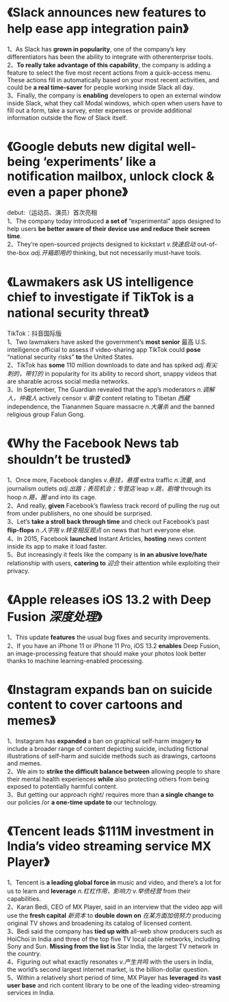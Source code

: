 # 《Slack announces new features to help ease app integration pain》
1、As Slack has **grown in popularity**, one of the company’s key differentiators has been the ability to integrate with otherenterprise 
tools. <br>
2、**To really take advantage of this capability**, the company is adding a feature to select the five most recent actions from a quick-access menu. These actions fill in automatically based on your most recent activities, and could be **a real time-saver** for people working inside Slack all day.<br>
3、Finally, the company is **enabling** developers to open an external window inside Slack, what they call Modal windows, which open when users have to fill out a form, take a survey, enter expenses or provide additional information outside the flow of Slack itself.
# 《Google debuts new digital well-being ‘experiments’ like a notification mailbox, unlock clock & even a paper phone》   
debut:（运动员、演员）首次亮相<br>
1、The company today introduced **a set of** “experimental” apps designed to help users **be better aware of their device use and reduce their screen time**.<br>
2、They’re open-sourced projects designed to kickstart *v.快速启动* out-of-the-box *adj.开箱即用的* thinking, but not necessarily must-have tools.
# 《Lawmakers ask US intelligence chief to investigate if TikTok is a national security threat》
TikTok：抖音国际版<br>
1、Two lawmakers have asked the government’s **most senior** 最高 U.S. intelligence official to assess if video-sharing app TikTok could **pose** “national security risks” **to** the United States.<br>
2、TikTok has **some** 110 million downloads to date and has spiked *adj.有尖刺的，带钉的* in popularity for its ability to record short, snappy videos that are sharable across social media networks.<br>
3、In September, The Guardian revealed that the app’s moderators *n.调解人，仲裁人* actively censor *v.审查* content relating to Tibetan *西藏* independence, the Tiananmen Square massacre *n.大屠杀* and the banned religious group Falun Gong.
# 《Why the Facebook News tab shouldn’t be trusted》
1、Once more, Facebook dangles *v.悬挂，悬摆* extra traffic *n.流量*, and journalism outlets *adj.出路；表现机会；专营店* leap *v.跳，剧增* through its hoop *n.箍，圈* and into its cage.<br>
2、And really, **given** Facebook’s flawless track record of pulling the rug out from under publishers, no one should be surprised.<br>
3、Let’s **take a stroll back through time** and check out Facebook’s past **flip-flops** *n.人字拖 v.转变相反观点* on news that hurt everyone else.<br>
4、In 2015, Facebook **launched** Instant Articles, **hosting** news content inside its app to make it load faster.<br> 
5、But increasingly it feels like the company is **in an abusive love/hate** relationship with users, **catering to** *迎合* their attention while exploiting their privacy. <br> 
# 《Apple releases iOS 13.2 with Deep Fusion *深度处理*》
1、This update **features** the usual bug fixes and security improvements. <br> 
2、If you have an iPhone 11 or iPhone 11 Pro, iOS 13.2 **enables** Deep Fusion, an image-processing feature that should make your photos look better thanks to machine learning-enabled processing.
# 《Instagram expands ban on suicide content to cover cartoons and memes》
1、Instagram  has **expanded** a ban on graphical self-harm imagery **to** include a broader range of content depicting suicide, including fictional illustrations of self-harm and suicide methods such as drawings, cartoons and memes.<br> 
2、We aim to **strike the difficult balance between** allowing people to share their mental health experiences **while** also protecting others from being exposed to potentially harmful content.<br> 
3、But getting our approach right/ requires more than **a single change to** our policies /or **a one-time update to** our technology. 
# 《Tencent leads $111M investment in India’s video streaming service MX Player》
1、Tencent is **a leading global force in** music and video, and there’s a lot for us to learn and **leverage** *n.杠杠作用，影响力 v.举债经营* from their capabilities.<br> 
2、Karan Bedi, CEO of MX Player, said in an interview that the video app will use the **fresh capital** *新资本* to **double down on** *在某方面加倍努力* producing original TV shows and broadening its catalog of licensed content.<br> 
3、Bedi said the company has **tied up with** all-web show producers such as HoiChoi in India and three of the top five TV local cable networks, including Sony and Sun. **Missing from the list is** Star India, the largest TV network in the country.<br> 
4、Figuring out what exactly resonates *v.产生共鸣* with the users in India, the world’s second largest internet market, is the billion-dollar question.<br> 
5、Within a relatively short period of time, MX Player has **leveraged** its **vast user base** and rich content library to be one of the leading video-streaming services in India.









